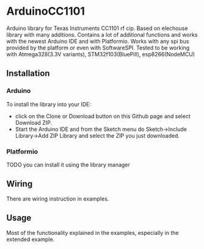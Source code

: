 # ArduinoCC1101
Arduino library for Texas Instruments CC1101 rf cip. Based on elechouse library with many additions. Contains a lot of additional functions
and works with the newest Arduino IDE and with Platformio. Works with any spi bus provided by the platform or even with SoftwareSPI. Tested to be working with Atmega328(3.3V variants), STM32f103(BluePill), esp8266(NodeMCU)

## Installation
### Arduino
To install the library into your IDE:
* click on the Clone or Download button on this Github page and select Download ZIP.
* Start the Arduino IDE and from the Sketch menu do Sketch->Include Library->Add ZIP Library and select the ZIP you just downloaded.
### Platformio
TODO you can install it using the library manager

## Wiring
There are wiring instruction in examples.

## Usage
Most of the functionality explained in the examples, especially in the extended example. 

